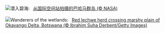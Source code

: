 ![](https://www.bing.com/th?id=OHR.BahamasSpace_ZH-CN8053657656_UHD.jpg&w=1000)潜入碧海:&nbsp;&ensp;[从国际空间站拍摄的巴哈马群岛 (© NASA)](https://www.bing.com/th?id=OHR.BahamasSpace_ZH-CN8053657656_UHD.jpg)
<br><br/>
![](https://www.bing.com/th?id=OHR.AntelopeBotswana_EN-US3335739405_UHD.jpg&w=1000)Wanderers of the wetlands:&nbsp;&ensp;[Red lechwe herd crossing marshy plain of Okavango Delta, Botswana (© Ibrahim Suha Derbent/Getty Images)](https://www.bing.com/th?id=OHR.AntelopeBotswana_EN-US3335739405_UHD.jpg)
<br><br/>
